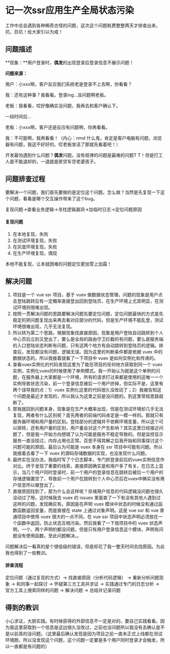 # 记一次ssr应用生产全局状态污染

工作中总会遇到各种稀奇古怪的问题，这次这个问题耗费整整两天才排查出来，坑，巨坑！给大家引以为戒！

## 问题描述

**现象：**用户登录时，**偶发**的出现登录后登录信息不展示问题！

**问题来源：**

用户：小xxx啊，客户反应我们系统老是登录不上去啊，你看看？

我：还有这种事？我看看。登录ing...没问题啊老板。

老板：我看看，哎好像确实没问题，我再去和客户确认下。

一段时间后...

老板：小xxx啊，客户还是反应有问题啊，你再看看。

我：不可能啊，我再看看！（内心：nmd 什么鬼，肯定是客户电脑有问题，浏览器有问题，我这不好好的。哎老板发话了那就先看着吧！）

开发最怕遇到什么问题？**偶发**问题。没有规律的问题是最难的问题T T！但是打工人是不能退却的，一退就是房贷车贷老婆孩子。

## 问题排查过程

要解决一个问题，我们首先要做的是定位这个问题。怎么做？当然是先复现一下这个问题，看看是哪个交互操作带来了这个bug。

复现问题->查看业务逻辑->寻找逻辑漏洞->加临时日志->定位问题原因

#### 复现问题

1. 在本地复现，失败
2. 在测试环境复现，失败
3. 在灰度环境复现，失败
4. 在生产环境复现，偶现

本地不能复现，让本就困难的问题定位更加雪上加霜！

## 解决问题

1. 项目是一个 vue ssr 项目，基于 vuex 做数据状态管理，问题的现象是用户点击登陆跳转后有一定概率直接登出回到登陆页，在生产环境上尤其明显，在测试环境则很难出现。
2. 按照一贯解决问题的思路要解决问题先要定位问题，定位问题最快的方式是先稳定的把问题复现出来再去看对应部分的代码，但是生产环境不能乱登，测试环境很难出现，几乎无法复现。
3. 所以转为第二个思路，根据现象找直接原因，现象是用户登陆自动跳转到个人中心页后立刻又登出了，要么是全局的路由守卫拦截的有问题，要么是服务端的入口登陆状态判断有问题，只有这两个地方有自动跳转到登陆页的逻辑。排查后，发现都没有问题，逻辑无误。因为这里的判断条件都是依据 vuex 中的数据状态的，所以我接着就看了一下项目中 vuex 是如何实例化和传递的。
4. 查看vuex实例化的代码发现这里为了能在项目的任何地方获取到同一个 vuex 实例，实例化vuex的时候使用了单例模式。我一开始认为就是这个单例的问题，在服务器上大家都是一个环境，所有的请求打过来都是使用的这唯一一个实例导致状态污染，前一个登录信息被后一个用户挤掉，但实际不是，这里有两个误导我的点：1）vuex 实例化这里的代码很久没改动了；2）我被告知这个问题是最近才发现的，所以我认为这里之前是没问题的。到这里常规思路就断了。
5. 那我就回到问题本身，现象是在生产大概率出现，但是在测试环境却几乎无法复现，两者有什么区别呢？首先两者的前端代码肯定是一模一样的。那就只有服务器环境和用户量的区别。登陆部分的逻辑并不依赖环境变量，所以这个可以排除，还有用户量的区别，用户量会对这个产生影响？其实这里已经接近问题了，但是我一开始方向想错了认为可能是服务不稳定导致的。但是监控显示服务一直没挂过，内存占用也正常。百思不得其解之后我开始和同事探讨这个问题可能的原因，最后认为可能是 vuex 本身在 ssr 项目中可能有问题。所以我接着去看了一下 vuex 的源码存储数据的实现，也没发现什么问题。
6. 最终实在没办法，我临时写了个日志脚本，专门抓登录前后的vuex实例信息作对比。终于发现了重要的线索，直接原因确实是和用户多了有关，在日志上显示，当几个用户同时登录时，前一个用户的登录信息在跳转后被后一个用户的存储逻辑置空了，导致前一个用户在跳转到个人中心页后在vuex中确实没有用户信息所以被登出了。
7. 直接原因找到了，那为什么会这样呢？存储用户信息的代码逻辑没问题也很久没动过了呀。这时候我去 vuex 的 issues 里面查了一下有没有其他人遇到过这样的问题，发现确实有。原因是在声明 vuex 模块中状态的时候没有通过函数函数返回变量，而是直接在 state 上通过对象声明。这是 vue ssr 和 vue 普通项目中使用 vuex 很大的一点不同，在 vue ssr 项目中状态声明必须放在一个函数中返回，防止状态互相污染。然后我看了一下我项目中的 vuex 状态声明，一个、两个声明的都没问题，但是只有用户登录信息这个模块，声明有问题没有使用函数。至此问题解决。。

问题解决后一看真的是个很低级的错误，但是却花了我一整天时间去找原因。为此我也得到了一些教训。

#### 排查流程

定位问题（通过复现的方式）-> 找直接原因（分析代码逻辑） -> 重新分析问题现象 -> 和同事一起探讨 -> 怀疑第三方工具并求证 -> 实践通过专门的日志分析 -> 官方工具上搜索同样的问题 -> 解决问题 -> 总结并记录问题

## 得到的教训

小心求证，大胆实践。有时候获得的外部信息不一定是对的，要自己实践看看。因为我这里获取到一个信息是这边很久没改过，之前也没问题所以我没有去确认是不是以前真的没问题。（这里最后确认发现是因为项目之前一直未正式上线都在测试环境跑，所以没发现这个问题，这个问题一定要是多个用户同时登录才会触发，所以一直都是有问题的）

